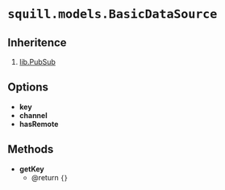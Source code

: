 # `squill.models.BasicDataSource`

## Inheritence

1. [lib.PubSub](./lib-pubsub.html)

## Options

* __key__
* __channel__
* __hasRemote__


## Methods

* __getKey__
	* @return `{}`

